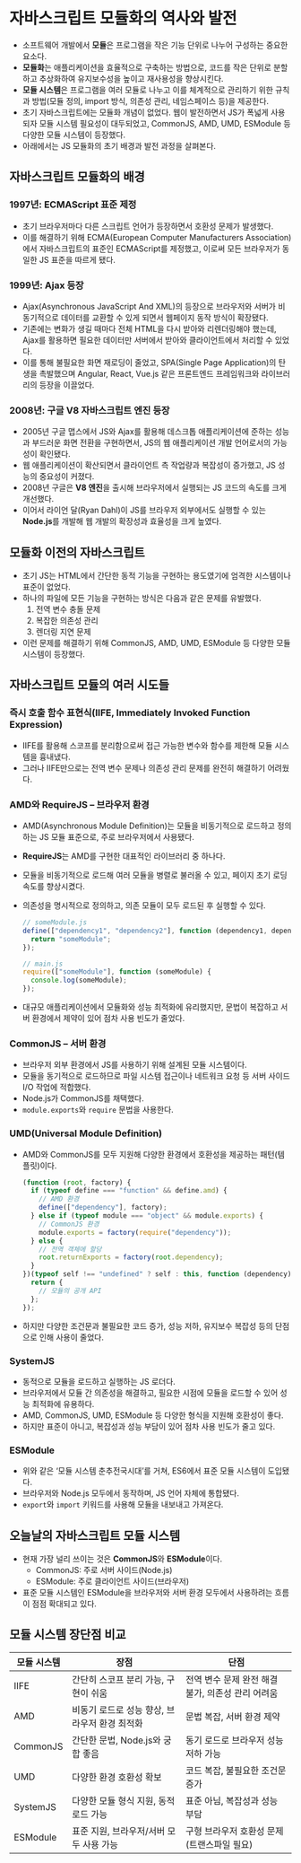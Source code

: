 # 자바스크립트 모듈화의 역사와 발전

- 소프트웨어 개발에서 **모듈**은 프로그램을 작은 기능 단위로 나누어 구성하는 중요한 요소다.
- **모듈화**는 애플리케이션을 효율적으로 구축하는 방법으로, 코드를 작은 단위로 분할하고 추상화하여 유지보수성을 높이고 재사용성을 향상시킨다.
- **모듈 시스템**은 프로그램을 여러 모듈로 나누고 이를 체계적으로 관리하기 위한 규칙과 방법(모듈 정의, import 방식, 의존성 관리, 네임스페이스 등)을 제공한다.
- 초기 자바스크립트에는 모듈화 개념이 없었다. 웹이 발전하면서 JS가 폭넓게 사용되자 모듈 시스템 필요성이 대두되었고, CommonJS, AMD, UMD, ESModule 등 다양한 모듈 시스템이 등장했다.
- 아래에서는 JS 모듈화의 초기 배경과 발전 과정을 살펴본다.

## 자바스크립트 모듈화의 배경

### 1997년: ECMAScript 표준 제정

- 초기 브라우저마다 다른 스크립트 언어가 등장하면서 호환성 문제가 발생했다.
- 이를 해결하기 위해 ECMA(European Computer Manufacturers Association)에서 자바스크립트의 표준인 ECMAScript를 제정했고, 이로써 모든 브라우저가 동일한 JS 표준을 따르게 됐다.

### 1999년: Ajax 등장

- Ajax(Asynchronous JavaScript And XML)의 등장으로 브라우저와 서버가 비동기적으로 데이터를 교환할 수 있게 되면서 웹페이지 동작 방식이 확장됐다.
- 기존에는 변화가 생길 때마다 전체 HTML을 다시 받아와 리렌더링해야 했는데, Ajax를 활용하면 필요한 데이터만 서버에서 받아와 클라이언트에서 처리할 수 있었다.
- 이를 통해 불필요한 화면 재로딩이 줄었고, SPA(Single Page Application)의 탄생을 촉발했으며 Angular, React, Vue.js 같은 프론트엔드 프레임워크와 라이브러리의 등장을 이끌었다.

### 2008년: 구글 V8 자바스크립트 엔진 등장

- 2005년 구글 맵스에서 JS와 Ajax를 활용해 데스크톱 애플리케이션에 준하는 성능과 부드러운 화면 전환을 구현하면서, JS의 웹 애플리케이션 개발 언어로서의 가능성이 확인됐다.
- 웹 애플리케이션이 확산되면서 클라이언트 측 작업량과 복잡성이 증가했고, JS 성능의 중요성이 커졌다.
- 2008년 구글은 **V8 엔진**을 출시해 브라우저에서 실행되는 JS 코드의 속도를 크게 개선했다.
- 이어서 라이언 달(Ryan Dahl)이 JS를 브라우저 외부에서도 실행할 수 있는 **Node.js**를 개발해 웹 개발의 확장성과 효율성을 크게 높였다.

## 모듈화 이전의 자바스크립트

- 초기 JS는 HTML에서 간단한 동적 기능을 구현하는 용도였기에 엄격한 시스템이나 표준이 없었다.
- 하나의 파일에 모든 기능을 구현하는 방식은 다음과 같은 문제를 유발했다.
  1. 전역 변수 충돌 문제
  2. 복잡한 의존성 관리
  3. 렌더링 지연 문제
- 이런 문제를 해결하기 위해 CommonJS, AMD, UMD, ESModule 등 다양한 모듈 시스템이 등장했다.

## 자바스크립트 모듈의 여러 시도들

### 즉시 호출 함수 표현식(IIFE, Immediately Invoked Function Expression)

- IIFE를 활용해 스코프를 분리함으로써 접근 가능한 변수와 함수를 제한해 모듈 시스템을 흉내냈다.
- 그러나 IIFE만으로는 전역 변수 문제나 의존성 관리 문제를 완전히 해결하기 어려웠다.

### AMD와 RequireJS – 브라우저 환경

- AMD(Asynchronous Module Definition)는 모듈을 비동기적으로 로드하고 정의하는 JS 모듈 표준으로, 주로 브라우저에서 사용됐다.
- **RequireJS**는 AMD를 구현한 대표적인 라이브러리 중 하나다.
- 모듈을 비동기적으로 로드해 여러 모듈을 병렬로 불러올 수 있고, 페이지 초기 로딩 속도를 향상시켰다.
- 의존성을 명시적으로 정의하고, 의존 모듈이 모두 로드된 후 실행할 수 있다.

  ```jsx
  // someModule.js
  define(["dependency1", "dependency2"], function (dependency1, dependency2) {
    return "someModule";
  });

  // main.js
  require(["someModule"], function (someModule) {
    console.log(someModule);
  });
  ```

- 대규모 애플리케이션에서 모듈화와 성능 최적화에 유리했지만, 문법이 복잡하고 서버 환경에서 제약이 있어 점차 사용 빈도가 줄었다.

### CommonJS – 서버 환경

- 브라우저 외부 환경에서 JS를 사용하기 위해 설계된 모듈 시스템이다.
- 모듈을 동기적으로 로드하므로 파일 시스템 접근이나 네트워크 요청 등 서버 사이드 I/O 작업에 적합했다.
- Node.js가 CommonJS를 채택했다.
- `module.exports`와 `require` 문법을 사용한다.

### UMD(Universal Module Definition)

- AMD와 CommonJS를 모두 지원해 다양한 환경에서 호환성을 제공하는 패턴(템플릿)이다.

  ```jsx
  (function (root, factory) {
    if (typeof define === "function" && define.amd) {
      // AMD 환경
      define(["dependency"], factory);
    } else if (typeof module === "object" && module.exports) {
      // CommonJS 환경
      module.exports = factory(require("dependency"));
    } else {
      // 전역 객체에 할당
      root.returnExports = factory(root.dependency);
    }
  })(typeof self !== "undefined" ? self : this, function (dependency) {
    return {
      // 모듈의 공개 API
    };
  });
  ```

- 하지만 다양한 조건문과 불필요한 코드 증가, 성능 저하, 유지보수 복잡성 등의 단점으로 인해 사용이 줄었다.

### SystemJS

- 동적으로 모듈을 로드하고 실행하는 JS 로더다.
- 브라우저에서 모듈 간 의존성을 해결하고, 필요한 시점에 모듈을 로드할 수 있어 성능 최적화에 유용하다.
- AMD, CommonJS, UMD, ESModule 등 다양한 형식을 지원해 호환성이 좋다.
- 하지만 표준이 아니고, 복잡성과 성능 부담이 있어 점차 사용 빈도가 줄고 있다.

### ESModule

- 위와 같은 ‘모듈 시스템 춘추전국시대’를 거쳐, ES6에서 표준 모듈 시스템이 도입됐다.
- 브라우저와 Node.js 모두에서 동작하며, JS 언어 자체에 통합됐다.
- `export`와 `import` 키워드를 사용해 모듈을 내보내고 가져온다.

## 오늘날의 자바스크립트 모듈 시스템

- 현재 가장 널리 쓰이는 것은 **CommonJS**와 **ESModule**이다.
  - CommonJS: 주로 서버 사이드(Node.js)
  - ESModule: 주로 클라이언트 사이드(브라우저)
- 표준 모듈 시스템인 ESModule을 브라우저와 서버 환경 모두에서 사용하려는 흐름이 점점 확대되고 있다.

## 모듈 시스템 장단점 비교

| 모듈 시스템 | 장점                                          | 단점                                              |
| ----------- | --------------------------------------------- | ------------------------------------------------- |
| IIFE        | 간단히 스코프 분리 가능, 구현이 쉬움          | 전역 변수 문제 완전 해결 불가, 의존성 관리 어려움 |
| AMD         | 비동기 로드로 성능 향상, 브라우저 환경 최적화 | 문법 복잡, 서버 환경 제약                         |
| CommonJS    | 간단한 문법, Node.js와 궁합 좋음              | 동기 로드로 브라우저 성능 저하 가능               |
| UMD         | 다양한 환경 호환성 확보                       | 코드 복잡, 불필요한 조건문 증가                   |
| SystemJS    | 다양한 모듈 형식 지원, 동적 로드 가능         | 표준 아님, 복잡성과 성능 부담                     |
| ESModule    | 표준 지원, 브라우저/서버 모두 사용 가능       | 구형 브라우저 호환성 문제(트랜스파일 필요)        |
